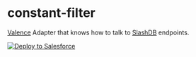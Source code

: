 # constant-filter
<a href="https://valence.app">Valence</a> Adapter that knows how to talk to <a href="">SlashDB</a> endpoints.

<a href="https://githubsfdeploy.herokuapp.com?owner=valence-adapters&repo=slashdb-adapter&ref=main">
  <img alt="Deploy to Salesforce"
       src="https://raw.githubusercontent.com/afawcett/githubsfdeploy/master/deploy.png">
</a>

